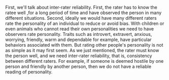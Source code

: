 First, we'll talk about inter-rater reliability. First, the rater has to know
the ratee well ,for a long period of time and have observed the person in many
different situations. Second, ideally we would have many different raters rate
the personality of an individual to reduce or avoid bias. With children or even
animals who cannot read their own personalities we need to have observers rate
personality. Traits such as introvert, extravert, anxious, worrying, friendly,
warm and dependable for example, have particular behaviors associated with
them. But rating other people's personality is not as simple as it may first
seem. As we just mentioned, the rater must know the person well, and we need
inter-rater reliability, that is, consistency between different raters. For
example, if someone is deemed hostile by one person and friendly by another
person, then we do not have a reliable reading of personality.
